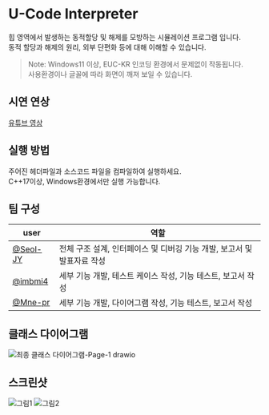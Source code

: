 # U-Code Interpreter
힙 영역에서 발생하는 동적할당 및 해제를 모방하는 시뮬레이션 프로그램 입니다.  
동적 할당과 해제의 원리, 외부 단편화 등에 대해 이해할 수 있습니다.

> Note: Windows11 이상, EUC-KR 인코딩 환경에서 문제없이 작동됩니다.  
사용환경이나 글꼴에 따라 화면이 깨져 보일 수 있습니다.


## 시연 연상
[유튜브 영상]()  

## 실행 방법
주어진 헤더파일과 소스코드 파일을 컴파일하여 실행하세요.  
C++17이상, Windows환경에서만 실행 가능합니다.

## 팀 구성
user|역할|
---|---|
[@Seol-JY](https://github.com/Seol-JY)| 전체 구조 설계, 인터페이스 및 디버깅 기능 개발, 보고서 및 발표자료 작성|
[@imbmi4](https://github.com/imbmi4)| 세부 기능 개발, 테스트 케이스 작성, 기능 테스트, 보고서 작성|
[@Mne-pr](https://github.com/Mne-pr)| 세부 기능 개발, 다이어그램 작성, 기능 테스트, 보고서 작성|

## 클래스 다이어그램
![최종 클래스 다이어그램-Page-1 drawio]()


## 스크린샷
![그림1]()
![그림2]()
